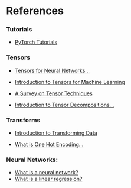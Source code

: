 <h1>References</h1>

<h3>Tutorials</h3>

- [PyTorch Tutorials](https://pytorch.org/tutorials/)

<h3>Tensors</h3>

- [Tensors for Neural Networks...](https://www.youtube.com/watch?app=desktop&v=L35fFDpwIM4)

- [Introduction to Tensors for Machine Learning](https://machinelearningmastery.com/introduction-to-tensors-for-machine-learning/)
    
- [A Survey on Tensor Techniques](https://ieeexplore.ieee.org/stamp/stamp.jsp?arnumber=8884203)

- [Introduction to Tensor Decompositions...](https://arxiv.org/pdf/1711.10781.pdf)

<h3>Transforms</h3>

- [Introduction to Transforming Data](https://developers.google.com/machine-learning/data-prep/transform/introduction)

- [What is One Hot Encoding...](https://medium.com/@michaeldelsole/what-is-one-hot-encoding-and-how-to-do-it-f0ae272f1179)

<h3>Neural Networks:</h3>

- [What is a neural network?](https://www.ibm.com/topics/neural-networks)
- [What is a linear regression?](https://www.ibm.com/topics/linear-regression)